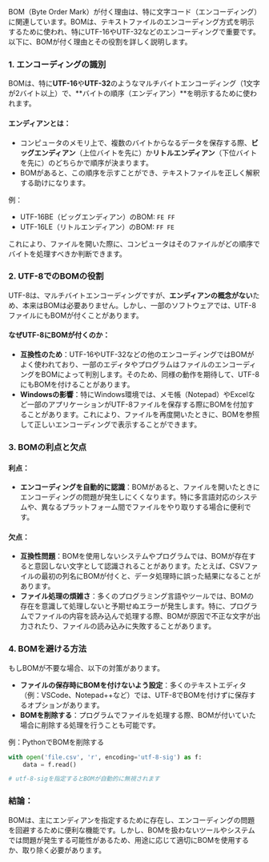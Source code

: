 BOM（Byte Order Mark）が付く理由は、特に文字コード（エンコーディング）に関連しています。BOMは、テキストファイルのエンコーディング方式を明示するために使われ、特にUTF-16やUTF-32などのエンコーディングで重要です。以下に、BOMが付く理由とその役割を詳しく説明します。

### 1. **エンコーディングの識別**
BOMは、特に**UTF-16**や**UTF-32**のようなマルチバイトエンコーディング（1文字が2バイト以上）で、**バイトの順序（エンディアン）**を明示するために使われます。

#### エンディアンとは：
- コンピュータのメモリ上で、複数のバイトからなるデータを保存する際、**ビッグエンディアン**（上位バイトを先に）か**リトルエンディアン**（下位バイトを先に）のどちらかで順序が決まります。
- BOMがあると、この順序を示すことができ、テキストファイルを正しく解釈する助けになります。

例：
- UTF-16BE（ビッグエンディアン）のBOM: `FE FF`
- UTF-16LE（リトルエンディアン）のBOM: `FF FE`

これにより、ファイルを開いた際に、コンピュータはそのファイルがどの順序でバイトを処理すべきか判断できます。

### 2. **UTF-8でのBOMの役割**
UTF-8は、マルチバイトエンコーディングですが、**エンディアンの概念がない**ため、本来はBOMは必要ありません。しかし、一部のソフトウェアでは、UTF-8ファイルにもBOMが付くことがあります。

#### なぜUTF-8にBOMが付くのか：
- **互換性のため**：UTF-16やUTF-32などの他のエンコーディングではBOMがよく使われており、一部のエディタやプログラムはファイルのエンコーディングをBOMによって判別します。そのため、同様の動作を期待して、UTF-8にもBOMを付けることがあります。
- **Windowsの影響**：特にWindows環境では、メモ帳（Notepad）やExcelなど一部のアプリケーションがUTF-8ファイルを保存する際にBOMを付加することがあります。これにより、ファイルを再度開いたときに、BOMを参照して正しいエンコーディングで表示することができます。

### 3. **BOMの利点と欠点**
#### 利点：
- **エンコーディングを自動的に認識**：BOMがあると、ファイルを開いたときにエンコーディングの問題が発生しにくくなります。特に多言語対応のシステムや、異なるプラットフォーム間でファイルをやり取りする場合に便利です。
  
#### 欠点：
- **互換性問題**：BOMを使用しないシステムやプログラムでは、BOMが存在すると意図しない文字として認識されることがあります。たとえば、CSVファイルの最初の列名にBOMが付くと、データ処理時に誤った結果になることがあります。
- **ファイル処理の煩雑さ**：多くのプログラミング言語やツールでは、BOMの存在を意識して処理しないと予期せぬエラーが発生します。特に、プログラムでファイルの内容を読み込んで処理する際、BOMが原因で不正な文字が出力されたり、ファイルの読み込みに失敗することがあります。

### 4. **BOMを避ける方法**
もしBOMが不要な場合、以下の対策があります。
- **ファイルの保存時にBOMを付けないよう設定**：多くのテキストエディタ（例：VSCode、Notepad++など）では、UTF-8でBOMを付けずに保存するオプションがあります。
- **BOMを削除する**：プログラムでファイルを処理する際、BOMが付いていた場合に削除する処理を行うことも可能です。

例：PythonでBOMを削除する
```python
with open('file.csv', 'r', encoding='utf-8-sig') as f:
    data = f.read()

# utf-8-sigを指定するとBOMが自動的に無視されます
```

### 結論：
BOMは、主にエンディアンを指定するために存在し、エンコーディングの問題を回避するために便利な機能です。しかし、BOMを扱わないツールやシステムでは問題が発生する可能性があるため、用途に応じて適切にBOMを使用するか、取り除く必要があります。
